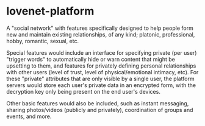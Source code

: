 # lovenet-platform
A "social network" with features specifically designed to help people form new and maintain existing relationships, of any kind; platonic, professional, hobby, romantic, sexual, etc.

Special features would include an interface for specifying private (per user) "trigger words" to automatically hide or warn content that might be upsetting to them, and features for privately defining personal relationships with other users (level of trust, level of physical/emotional intimacy, etc). For these "private" attributes that are only visible by a single user, the platform servers would store each user's private data in an encrypted form, with the decryption key only being present on the end user's devices.

Other basic features would also be included, such as instant messaging, sharing photos/videos (publicly and privately), coordination of groups and events, and more.

